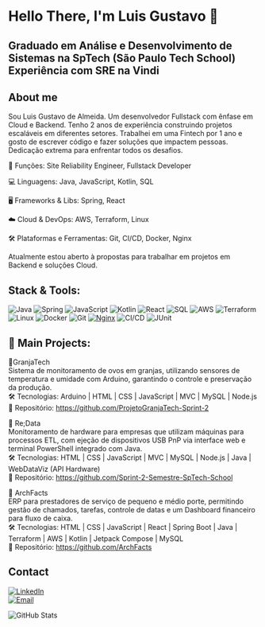 <h1> <b> Hello There, I'm Luis Gustavo </b> 🧐 </h1>
<h2>
  <p>
    Graduado em Análise e Desenvolvimento de Sistemas na SpTech (São Paulo Tech School) 
    Experiência com SRE na Vindi
  </p>
</h2>
  
## About me
Sou Luis Gustavo de Almeida. Um desenvolvedor Fullstack com ênfase em Cloud e Backend. Tenho 2 anos de experiência construindo projetos escaláveis em diferentes setores. Trabalhei em uma Fintech por 1 ano e gosto de escrever código e fazer soluções que impactem pessoas. Dedicação extrema para enfrentar todos os desafios.

🎯 Funções: Site Reliability Engineer, Fullstack Developer

💻 Linguagens: Java, JavaScript, Kotlin, SQL

🖥️ Frameworks & Libs: Spring, React

☁️ Cloud & DevOps: AWS, Terraform, Linux

🛠️ Plataformas e Ferramentas: Git, CI/CD, Docker, Nginx

Atualmente estou aberto à propostas para trabalhar em projetos em Backend e soluções Cloud.


## Stack & Tools:

![Java](https://img.shields.io/badge/Java-%23ED8B00.svg?style=for-the-badge&logo=openjdk&logoColor=white)
![Spring](https://img.shields.io/badge/Spring-%236DB33F.svg?style=for-the-badge&logo=spring&logoColor=white)
![JavaScript](https://img.shields.io/badge/JavaScript-F7DF1E.svg?style=for-the-badge&logo=javascript&logoColor=black)
![Kotlin](https://img.shields.io/badge/Kotlin-0095D5.svg?style=for-the-badge&logo=kotlin&logoColor=white)
![React](https://img.shields.io/badge/React-20232A.svg?style=for-the-badge&logo=react&logoColor=61DAFB)
![SQL](https://img.shields.io/badge/SQL-4479A1.svg?style=for-the-badge&logo=postgresql&logoColor=white)
![AWS](https://img.shields.io/badge/AWS-%23FF9900.svg?style=for-the-badge&logo=amazon-aws&logoColor=white)
![Terraform](https://img.shields.io/badge/Terraform-623CE4.svg?style=for-the-badge&logo=terraform&logoColor=white)
![Linux](https://img.shields.io/badge/Linux-FCC624.svg?style=for-the-badge&logo=linux&logoColor=black)
![Docker](https://img.shields.io/badge/Docker-2496ED.svg?style=for-the-badge&logo=docker&logoColor=white)
![Git](https://img.shields.io/badge/Git-F05032.svg?style=for-the-badge&logo=git&logoColor=white)
[![Nginx](https://img.shields.io/badge/Nginx-%23009639.svg?style=for-the-badge&logo=nginx&logoColor=white)](https://nginx.org/)
![CI/CD](https://img.shields.io/badge/CI/CD-000000.svg?style=for-the-badge&logo=github-actions&logoColor=white)
![JUnit](https://img.shields.io/badge/JUnit-25A162.svg?style=for-the-badge&logo=java&logoColor=white)


## 📌 Main Projects:

🔹GranjaTech  
Sistema de monitoramento de ovos em granjas, utilizando sensores de temperatura e umidade com Arduino, garantindo o controle e preservação da produção.  
🛠 Tecnologias: Arduino | HTML | CSS | JavaScript | MVC | MySQL | Node.js  
🔗 Repositório: https://github.com/ProjetoGranjaTech-Sprint-2


🔹 Re;Data  
Monitoramento de hardware para empresas que utilizam máquinas para processos ETL, com ejeção de dispositivos USB PnP via interface web e terminal PowerShell integrado com Java.  
🛠 Tecnologias: HTML | CSS | JavaScript | MVC | MySQL | Node.js | Java | WebDataViz (API Hardware)  
🔗 Repositório: https://github.com/Sprint-2-Semestre-SpTech-School


🔹 ArchFacts  
ERP para prestadores de serviço de pequeno e médio porte, permitindo gestão de chamados, tarefas, controle de datas e um Dashboard financeiro para fluxo de caixa.  
🛠 Tecnologias: HTML | CSS | JavaScript | React | Spring Boot | Java | Terraform | AWS | Kotlin | Jetpack Compose | MySQL  
🔗 Repositório: https://github.com/ArchFacts

## Contact
[![LinkedIn](https://img.shields.io/badge/LinkedIn-%230077B5.svg?style=for-the-badge&logo=linkedin&logoColor=white)](https://www.linkedin.com/in/luis-gustavo-almeida-8728ab2a4/)  
[![Email](https://img.shields.io/badge/Email-D14836?style=for-the-badge&logo=gmail&logoColor=white)](mailto:lugalmeida177@gmail.com)

![GitHub Stats](https://github-readme-stats.vercel.app/api?username=LuisGustavoDAlmeida&show_icons=true&theme=radical)
